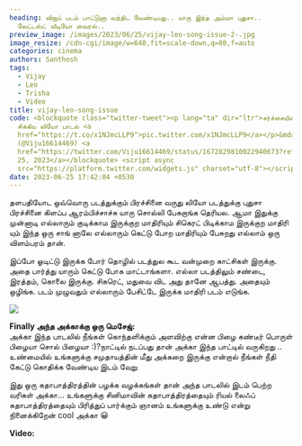 ```yaml
---
heading: விஜய் படம் பாட்டுனா வந்திட வேண்டியது.. யாரு இந்த அம்மா புதுசா..
  லேட்டஸ்ட் வீடியோ வைரல்..
preview_image: /images/2023/06/25/vijay-leo-song-issue-2-.jpg
image_resize: /cdn-cgi/image/w=640,fit=scale-down,q=80,f=auto
categories: cinema
authors: Santhosh
tags:
  - Vijay
  - Leo
  - Trisha
  - Video
title: vijay-leo-song-issue
code: <blockquote class="twitter-tweet"><p lang="ta" dir="ltr">சர்ச்சையில்
  சிக்கிய லியோ பாடல் <a
  href="https://t.co/x1NJmcLLP9">pic.twitter.com/x1NJmcLLP9</a></p>&mdash; Viju
  (@Viju16614469) <a
  href="https://twitter.com/Viju16614469/status/1672829810022940673?ref_src=twsrc%5Etfw">June
  25, 2023</a></blockquote> <script async
  src="https://platform.twitter.com/widgets.js" charset="utf-8"></script>
date: 2023-06-25 17:42:04 +0530
---
```

தளபதியோட ஒவ்வொரு படத்துக்கும் பிரச்சினை வருது லியோ படத்துக்கு புதுசா பிரச்சினை கிளப்ப ஆரம்பிச்சாச்சு யாரு சொல்லி பேசுறாங்க தெரியல. ஆமா இதுக்கு முன்னாடி எல்லாரும் குடிக்காம இருக்குற மாதிரியும் சிகெரட் பிடிக்காம இருக்குற மாதிரி யும் இந்த ஒரு சாங் னாலே எல்லாரும் கெட்டு போற மாதிரியும் பேசுறது எல்லாம் ஒரு விளம்பரம் தான்.

இப்போ ஓடிட்டு இருக்க‌ போர் தொழில் படத்துல கூட வன்முறை காட்சிகள் இருக்கு. அதை பார்த்து யாரும் கெட்டு போக மாட்டாங்களா. எல்லா படத்திலும் சண்டை, இரத்தம், கொலை இருக்கு. சிகரெட், மதுவை விட‌ அது தானே ஆபத்து. அதையும் ஒழிங்க‌. படம் முழுவதும் எல்லாரும்‌ பேசிட்டே இருக்க‌ மாதிரி படம் எடுங்க.

![](/images/2023/06/25/vijay-leo-song-issue-1-.jpg)

**Finally அந்த அக்காக்கு ஒரு மெசேஜ்:**\
அக்கா இந்த பாடலில் நீங்கள் கொந்தளிக்கும் அளவிற்கு என்ன பிழை கண்டீர் பொருள் பிழையா சொல் பிழையா :)?நாட்டில் நடப்பது தான் அக்கா இந்த பாட்டில் வருகிறது .. உண்மையில் உங்களுக்கு சமுதாயத்தின் மீது அக்கறை இருக்கு என்றால்  நீங்கள் நீதி கேட்டு கொதிக்க வேண்டிய இடம் வேறு

இது  ஒரு கதாபாத்திரத்தின் பழக்க வழக்கங்கள் தான் அந்த பாடலில் இடம் பெற்ற வரிகள் அக்கா... உங்களுக்கு சினிமாவின் கதாபாத்திரத்தையும் ரியல் லைஃப் கதாபாத்திரத்தையும் பிரித்துப் பார்க்கும் ஞானம் உங்களுக்கு உண்டு என்று நினைக்கிறேன் cool அக்கா 😀

**Video:**
